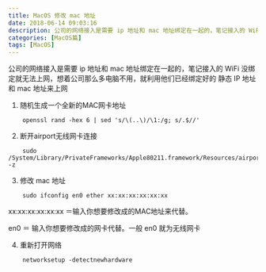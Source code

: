 ```yaml
---
title: MacOS 修改 mac 地址
date: 2018-06-14 09:03:16
description: 公司的网络接入是需要 ip 地址和 mac 地址绑定在一起的，笔记接入的 WiFi 没绑定就无法上网，想着公司那么多电脑不用，就利用他们已经绑定好的 静态 IP 地址和 mac 地址来上网
categories: [MacOS篇]
tags: [MacOS]
---
```


<!-- more -->
公司的网络接入是需要 ip 地址和 mac 地址绑定在一起的，笔记接入的 WiFi 没绑定就无法上网，想着公司那么多电脑不用，就利用他们已经绑定好的 静态 IP 地址和 mac 地址来上网

1. 随机生成一个全新的MAC网卡地址

``` shell
    openssl rand -hex 6 | sed 's/\(..\)/\1:/g; s/.$//'
```

2. 断开airport无线网卡连接

``` shell
    sudo /System/Library/PrivateFrameworks/Apple80211.framework/Resources/airport -z
```

3. 修改 mac 地址

``` shell
    sudo ifconfig en0 ether xx:xx:xx:xx:xx:xx
```

xx:xx:xx:xx:xx:xx ＝输入你想要修改成的MAC地址来代替。

en0 ＝ 输入你想要修改成的网卡代替。一般 en0 就为无线网卡

4. 重新打开网络

``` shell
    networksetup -detectnewhardware
```